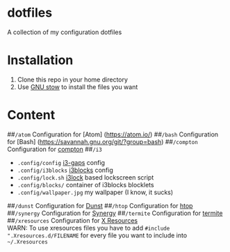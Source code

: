 # dotfiles
A collection of my configuration dotfiles
# Installation
1. Clone this repo in your home directory
2. Use [GNU stow](http://www.gnu.org/software/stow/) to install the files you want

# Content
##`/atom`
Configuration for [Atom] (https://atom.io/)
##`/bash`
Configuration for [Bash] (https://savannah.gnu.org/git/?group=bash)
##`/compton`
Configuration for [compton](https://github.com/chjj/compton)
##`/i3`
* `.config/config` [i3-gaps](https://github.com/Airblader/i3) config
* `.config/i3blocks` [i3blocks](https://github.com/vivien/i3blocks) config
* `.config/lock.sh` [i3lock](https://github.com/i3/i3lock) based lockscreen script
* `.config/blocks/` container of i3blocks blocklets
* `.config/wallpaper.jpg` my wallpaper (I know, it sucks)

##`/dunst`
Configuration for [Dunst](http://knopwob.org/dunst/index.html)
##`/htop`
Configuration for [htop](http://hisham.hm/htop/)
##`/synergy`
Configuration for [Synergy](http://symless.com/synergy/)
##`/termite`
Configuration for [termite](https://github.com/thestinger/termite)
##`/xresources`
Configuration for [X Resources](https://wiki.archlinux.org/index.php/X_resources)  
WARN: To use xresources files you have to add `#include ".Xresources.d/FILENAME` for every file you want to include into `~/.Xresources`
